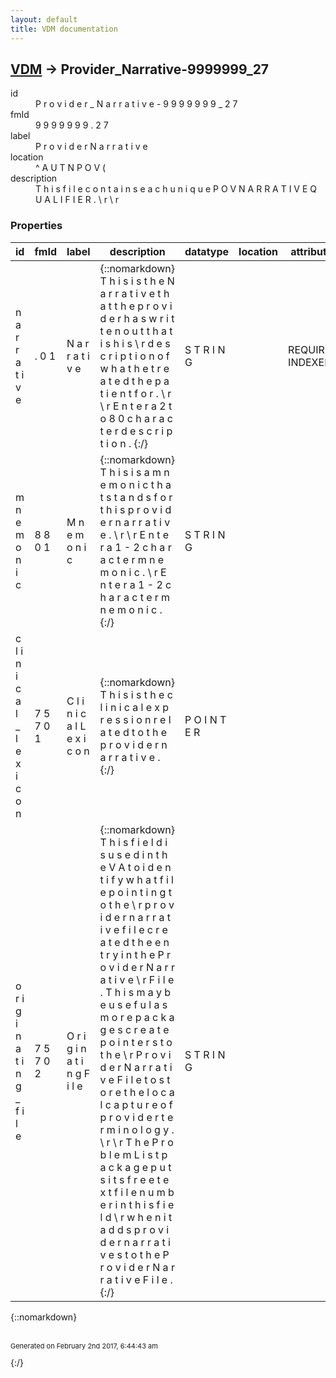 ```yaml
---
layout: default
title: VDM documentation
---
```


## [VDM](TableOfContent.md) &#8594; Provider_Narrative-9999999_27 

<dl>
<dt>id</dt><dd> P r o v i d e r _ N a r r a t i v e - 9 9 9 9 9 9 9 _ 2 7 </dd>
<dt>fmId</dt><dd> 9 9 9 9 9 9 9 . 2 7 </dd>
<dt>label</dt><dd> P r o v i d e r   N a r r a t i v e </dd>
<dt>location</dt><dd> ^ A U T N P O V ( </dd>
<dt>description</dt><dd>  T h i s   f i l e   c o n t a i n s   e a c h   u n i q u e   P O V   N A R R A T I V E   Q U A L I F I E R . \ r   \ r  </dd>
</dl>

### Properties

| id | fmId | label | description | datatype | location | attributes | range | 
| --- | --- | --- | --- | --- | --- | --- | --- | 
|  n a r r a t i v e  |  . 0 1  |  N a r r a t i v e  | {::nomarkdown}  T h i s   i s   t h e   N a r r a t i v e   t h a t   t h e   p r o v i d e r   h a s   w r i t t e n   o u t   t h a t   i s   h i s \ r d e s c r i p t i o n   o f   w h a t   h e   t r e a t e d   t h e   p a t i e n t   f o r . \ r   \ r E n t e r   a   2   t o   8 0   c h a r a c t e r   d e s c r i p t i o n .  {:/} |  S T R I N G  |  | REQUIRED, INDEXED |  | 
|  m n e m o n i c  |  8 8 0 1  |  M n e m o n i c  | {::nomarkdown}  T h i s   i s   a   m n e m o n i c   t h a t   s t a n d s   f o r   t h i s   p r o v i d e r   n a r r a t i v e . \ r   \ r E n t e r   a   1 - 2   c h a r a c t e r   m n e m o n i c . \ r E n t e r   a   1 - 2   c h a r a c t e r   m n e m o n i c .  {:/} |  S T R I N G  |  |  |  | 
|  c l i n i c a l _ l e x i c o n  |  7 5 7 0 1  |  C l i n i c a l   L e x i c o n  | {::nomarkdown}  T h i s   i s   t h e   c l i n i c a l   e x p r e s s i o n   r e l a t e d   t o   t h e   p r o v i d e r   n a r r a t i v e .  {:/} |  P O I N T E R  |  |  | [Expressions-757_01](Expressions-757_01.md) | 
|  o r i g i n a t i n g _ f i l e  |  7 5 7 0 2  |  O r i g i n a t i n g   F i l e  | {::nomarkdown}  T h i s   f i e l d   i s   u s e d   i n   t h e   V A   t o   i d e n t i f y   w h a t   f i l e   p o i n t i n g   t o   t h e \ r p r o v i d e r   n a r r a t i v e   f i l e   c r e a t e d   t h e   e n t r y   i n   t h e   P r o v i d e r   N a r r a t i v e \ r F i l e .     T h i s   m a y   b e   u s e f u l   a s   m o r e   p a c k a g e s   c r e a t e   p o i n t e r s   t o   t h e \ r P r o v i d e r   N a r r a t i v e   F i l e   t o   s t o r e   t h e   l o c a l   c a p t u r e   o f   p r o v i d e r   t e r m i n o l o g y . \ r     \ r T h e   P r o b l e m   L i s t   p a c k a g e   p u t s   i t s   f r e e   t e x t   f i l e   n u m b e r   i n   t h i s   f i e l d \ r w h e n   i t   a d d s   p r o v i d e r   n a r r a t i v e s   t o   t h e   P r o v i d e r   N a r r a t i v e   F i l e .  {:/} |  S T R I N G  |  |  |  | 

{::nomarkdown} <br/><br/><p style="font-size: 11px">Generated on February 2nd 2017, 6:44:43 am</p>{:/}